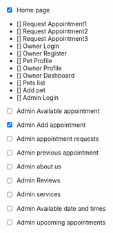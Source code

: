 - [x] Home page
- [] Request Appointment1
- [] Request Appointment2
- [] Request Appointment3
- [] Owner Login
- [] Owner Register
- [] Pet Profile
- [] Owner Profile
- [] Owner Dashboard
- [] Pets list
- [] Add pet
- [] Admin Login
- [ ] Admin Available appointment
- [x] Admin Add appointment
- [ ] Admin appointment requests
- [ ] Admin previous appointment
- [ ] Admin about us
- [ ] Admin Reviews
- [ ] Admin services
- [ ] Admin Available date and times
- [ ] Admin upcoming appointments



